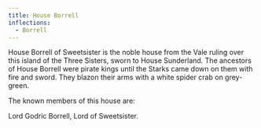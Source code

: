 ```yaml
---
title: House Borrell
inflections:
  - Borrell
---
```


House Borrell of Sweetsister is the noble house from the Vale ruling over this island of the Three Sisters, sworn to House Sunderland. The ancestors of House Borrell were pirate kings until the Starks came down on them with fire and sword. They blazon their arms with a white spider crab on grey-green.

The known members of this house are:

Lord Godric Borrell, Lord of Sweetsister.


